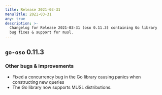 ```yaml
---
title: Release 2021-03-31
menuTitle: 2021-03-31
any: true
description: >-
  Changelog for Release 2021-03-31 (oso 0.11.3) containing Go library
  bug fixes & support for musl.
---
```


## `go-oso` 0.11.3

### Other bugs & improvements

- Fixed a concurrency bug in the Go library causing panics when constructing new queries
- The Go library now supports MUSL distributions.
